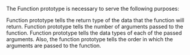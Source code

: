 The Function prototype is necessary to serve the following purposes:

Function prototype tells the return type of the data that the function will return.
Function prototype tells the number of arguments passed to the function.
Function prototype tells the data types of each of the passed arguments.
Also, the function prototype tells the order in which the arguments are passed to the function.
